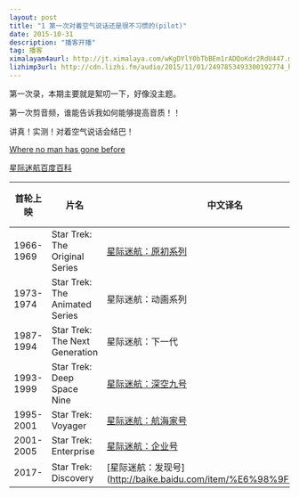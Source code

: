 ```yaml
---
layout: post
title: "1 第一次对着空气说话还是很不习惯的(pilot)"
date: 2015-10-31 
description: "播客开播"
tag: 播客
ximalayam4aurl: http://jt.ximalaya.com/wKgDYlY0bTbBEm1rADQoKdr2RdU447.m4a?channel=rss&album_id=3135361&track_id=9623738&uid=6418191&jt=http://audio.xmcdn.com/group9/M07/90/9D/wKgDYlY0bTbBEm1rADQoKdr2RdU447.m4a
lizhimp3url: http://cdn.lizhi.fm/audio/2015/11/01/2497853493300192774_hd.mp3
---   
```


第一次录，本期主要就是絮叨一下，好像没主题。

第一次剪音频，谁能告诉我如何能够提高音质！！

讲真！实测！对着空气说话会结巴！

 [Where no man has gone before](https://en.wikipedia.org/wiki/Where_no_man_has_gone_before)

[星际迷航百度百科](http://baike.baidu.com/link?url=neczIbDPgwFM6-7RoGqJHEVYcK6JHREg90zqjKvHKRCiVScjfQdU4vjQzuq2TWKSwqqeONFB2q68BXrQPSkoCeCDNL2Hwv3WShrOoHLi4Wi)

| **首轮上映** | **片名** | **中文译名** | **季数** | **总集数** |
| --- | --- | --- | --- | --- |
| 1966-1969 | Star Trek: The Original Series | [星际迷航：原初系列](http://baike.baidu.com/item/%E6%98%9F%E9%99%85%E8%BF%B7%E8%88%AA%EF%BC%9A%E5%8E%9F%E5%88%9D%E7%B3%BB%E5%88%97) | 3 | 79 |
| 1973-1974 | Star Trek: The Animated Series | 星际迷航：动画系列 | 2 | 22 |
| 1987-1994 | Star Trek: The Next Generation | 星际迷航：下一代 | 7 | 178 |
| 1993-1999 | Star Trek: Deep Space Nine | [星际迷航：深空九号](http://baike.baidu.com/item/%E6%98%9F%E9%99%85%E8%BF%B7%E8%88%AA%EF%BC%9A%E6%B7%B1%E7%A9%BA%E4%B9%9D%E5%8F%B7) | 7 | 176 |
| 1995-2001 | Star Trek: Voyager | [星际迷航：航海家号](http://baike.baidu.com/item/%E6%98%9F%E9%99%85%E8%BF%B7%E8%88%AA%EF%BC%9A%E8%88%AA%E6%B5%B7%E5%AE%B6%E5%8F%B7) | 7 | 172 |
| 2001-2005 | Star Trek: Enterprise | [星际迷航：企业号](http://baike.baidu.com/item/%E6%98%9F%E9%99%85%E8%BF%B7%E8%88%AA%EF%BC%9A%E4%BC%81%E4%B8%9A%E5%8F%B7) | 4 | 98 |
| 2017- | Star Trek: Discovery | [星际迷航：发现号](http://baike.baidu.com/item/%E6%98%9F%E9%99%8